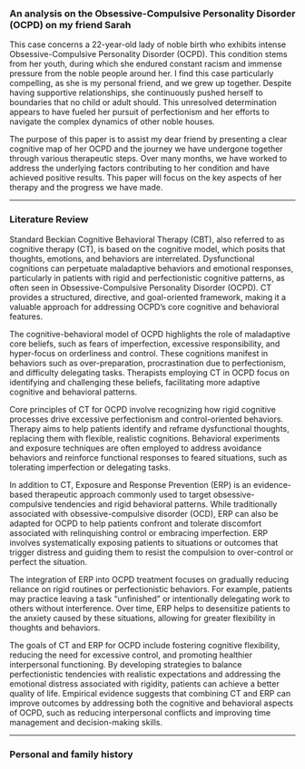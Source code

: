 
### An analysis on the Obsessive-Compulsive Personality Disorder (OCPD) on my friend Sarah

This case concerns a 22-year-old lady of noble birth who exhibits intense Obsessive-Compulsive Personality Disorder (OCPD). This condition stems from her youth, during which she endured constant racism and immense pressure from the noble people around her. I find this case particularly compelling, as she is my personal friend, and we grew up together. Despite having supportive relationships, she continuously pushed herself to boundaries that no child or adult should. This unresolved determination appears to have fueled her pursuit of perfectionism and her efforts to navigate the complex dynamics of other noble houses.

The purpose of this paper is to assist my dear friend by presenting a clear cognitive map of her OCPD and the journey we have undergone together through various therapeutic steps. Over many months, we have worked to address the underlying factors contributing to her condition and have achieved positive results. This paper will focus on the key aspects of her therapy and the progress we have made.


---

### Literature Review
Standard Beckian Cognitive Behavioral Therapy (CBT), also referred to as cognitive therapy (CT), is based on the cognitive model, which posits that thoughts, emotions, and behaviors are interrelated. Dysfunctional cognitions can perpetuate maladaptive behaviors and emotional responses, particularly in patients with rigid and perfectionistic cognitive patterns, as often seen in Obsessive-Compulsive Personality Disorder (OCPD). CT provides a structured, directive, and goal-oriented framework, making it a valuable approach for addressing OCPD’s core cognitive and behavioral features.

The cognitive-behavioral model of OCPD highlights the role of maladaptive core beliefs, such as fears of imperfection, excessive responsibility, and hyper-focus on orderliness and control. These cognitions manifest in behaviors such as over-preparation, procrastination due to perfectionism, and difficulty delegating tasks. Therapists employing CT in OCPD focus on identifying and challenging these beliefs, facilitating more adaptive cognitive and behavioral patterns.

Core principles of CT for OCPD involve recognizing how rigid cognitive processes drive excessive perfectionism and control-oriented behaviors. Therapy aims to help patients identify and reframe dysfunctional thoughts, replacing them with flexible, realistic cognitions. Behavioral experiments and exposure techniques are often employed to address avoidance behaviors and reinforce functional responses to feared situations, such as tolerating imperfection or delegating tasks.

In addition to CT, Exposure and Response Prevention (ERP) is an evidence-based therapeutic approach commonly used to target obsessive-compulsive tendencies and rigid behavioral patterns. While traditionally associated with obsessive-compulsive disorder (OCD), ERP can also be adapted for OCPD to help patients confront and tolerate discomfort associated with relinquishing control or embracing imperfection. ERP involves systematically exposing patients to situations or outcomes that trigger distress and guiding them to resist the compulsion to over-control or perfect the situation.

The integration of ERP into OCPD treatment focuses on gradually reducing reliance on rigid routines or perfectionistic behaviors. For example, patients may practice leaving a task “unfinished” or intentionally delegating work to others without interference. Over time, ERP helps to desensitize patients to the anxiety caused by these situations, allowing for greater flexibility in thoughts and behaviors.

The goals of CT and ERP for OCPD include fostering cognitive flexibility, reducing the need for excessive control, and promoting healthier interpersonal functioning. By developing strategies to balance perfectionistic tendencies with realistic expectations and addressing the emotional distress associated with rigidity, patients can achieve a better quality of life. Empirical evidence suggests that combining CT and ERP can improve outcomes by addressing both the cognitive and behavioral aspects of OCPD, such as reducing interpersonal conflicts and improving time management and decision-making skills.

---

### Personal and family history
